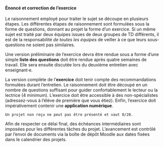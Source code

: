 #### Énoncé et correction de l’exercice

Le raisonnement employé pour traiter le sujet se découpe en plusieurs
étapes. Les différentes étapes de raisonnement sont formulées sous la
forme de questions, donnant au projet la forme d’un exercice. Si un même
sujet est traité par deux équipes issues de deux groupes de TD
différents, il est de la responsabilité *de toutes les équipes* de
veiller à ce que leurs sous-questions ne soient pas similaires.

Une version préliminaire de l’exercice devra être rendue sous a forme
d’une simple **liste des questions** doit être rendue après quatre
semaines de travail. Elle sera ensuite discutée lors du deuxième
entretien avec enseignant·e.

La version complète de l’**exercice** doit tenir compte des
recommandations formulées durant l’entretien. Le raisonnement doit être
découpé en un nombre de questions suffisant pour guider confortablement
le lecteur ou la lectrice (4 minimum). L’exercice doit être accessible à
des non-spécialistes (adressez-vous à l’élève de première que vous
étiez). Enfin, l’exercice doit impérativement contenir une **application
numérique**.

```{Attention}
Un projet non reçu ne peut pas être présenté et vaut 0/20.
```

Afin de respecter ce délai final, des échéances intermédiaires sont
imposées pour les différentes tâches du projet. L’avancement est
contrôlé par l’envoi de documents via la boîte de dépôt Moodle aux dates
fixées dans le calendrier des projets.

